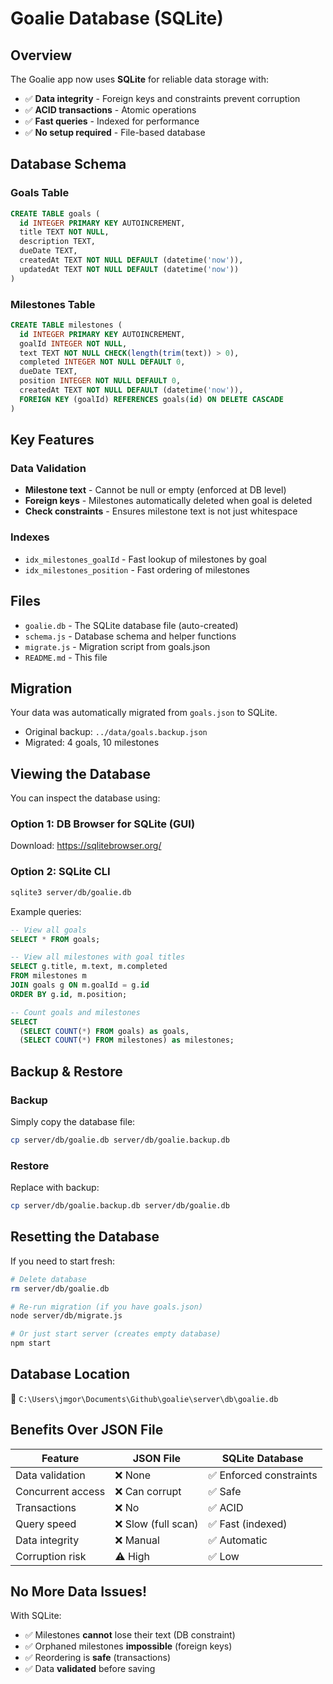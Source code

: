 # Goalie Database (SQLite)

## Overview

The Goalie app now uses **SQLite** for reliable data storage with:
- ✅ **Data integrity** - Foreign keys and constraints prevent corruption
- ✅ **ACID transactions** - Atomic operations
- ✅ **Fast queries** - Indexed for performance
- ✅ **No setup required** - File-based database

## Database Schema

### Goals Table
```sql
CREATE TABLE goals (
  id INTEGER PRIMARY KEY AUTOINCREMENT,
  title TEXT NOT NULL,
  description TEXT,
  dueDate TEXT,
  createdAt TEXT NOT NULL DEFAULT (datetime('now')),
  updatedAt TEXT NOT NULL DEFAULT (datetime('now'))
)
```

### Milestones Table
```sql
CREATE TABLE milestones (
  id INTEGER PRIMARY KEY AUTOINCREMENT,
  goalId INTEGER NOT NULL,
  text TEXT NOT NULL CHECK(length(trim(text)) > 0),
  completed INTEGER NOT NULL DEFAULT 0,
  dueDate TEXT,
  position INTEGER NOT NULL DEFAULT 0,
  createdAt TEXT NOT NULL DEFAULT (datetime('now')),
  FOREIGN KEY (goalId) REFERENCES goals(id) ON DELETE CASCADE
)
```

## Key Features

### Data Validation
- **Milestone text** - Cannot be null or empty (enforced at DB level)
- **Foreign keys** - Milestones automatically deleted when goal is deleted
- **Check constraints** - Ensures milestone text is not just whitespace

### Indexes
- `idx_milestones_goalId` - Fast lookup of milestones by goal
- `idx_milestones_position` - Fast ordering of milestones

## Files

- `goalie.db` - The SQLite database file (auto-created)
- `schema.js` - Database schema and helper functions
- `migrate.js` - Migration script from goals.json
- `README.md` - This file

## Migration

Your data was automatically migrated from `goals.json` to SQLite.
- Original backup: `../data/goals.backup.json`
- Migrated: 4 goals, 10 milestones

## Viewing the Database

You can inspect the database using:

### Option 1: DB Browser for SQLite (GUI)
Download: https://sqlitebrowser.org/

### Option 2: SQLite CLI
```bash
sqlite3 server/db/goalie.db
```

Example queries:
```sql
-- View all goals
SELECT * FROM goals;

-- View all milestones with goal titles
SELECT g.title, m.text, m.completed
FROM milestones m
JOIN goals g ON m.goalId = g.id
ORDER BY g.id, m.position;

-- Count goals and milestones
SELECT 
  (SELECT COUNT(*) FROM goals) as goals,
  (SELECT COUNT(*) FROM milestones) as milestones;
```

## Backup & Restore

### Backup
Simply copy the database file:
```bash
cp server/db/goalie.db server/db/goalie.backup.db
```

### Restore
Replace with backup:
```bash
cp server/db/goalie.backup.db server/db/goalie.db
```

## Resetting the Database

If you need to start fresh:

```bash
# Delete database
rm server/db/goalie.db

# Re-run migration (if you have goals.json)
node server/db/migrate.js

# Or just start server (creates empty database)
npm start
```

## Database Location

📁 `C:\Users\jmgor\Documents\Github\goalie\server\db\goalie.db`

## Benefits Over JSON File

| Feature | JSON File | SQLite Database |
|---------|-----------|-----------------|
| Data validation | ❌ None | ✅ Enforced constraints |
| Concurrent access | ❌ Can corrupt | ✅ Safe |
| Transactions | ❌ No | ✅ ACID |
| Query speed | ❌ Slow (full scan) | ✅ Fast (indexed) |
| Data integrity | ❌ Manual | ✅ Automatic |
| Corruption risk | ⚠️ High | ✅ Low |

## No More Data Issues!

With SQLite:
- ✅ Milestones **cannot** lose their text (DB constraint)
- ✅ Orphaned milestones **impossible** (foreign keys)
- ✅ Reordering is **safe** (transactions)
- ✅ Data **validated** before saving


